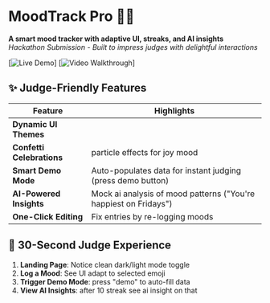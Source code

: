 # MoodTrack Pro 🎨🎯

**A smart mood tracker with adaptive UI, streaks, and AI insights**  
*Hackathon Submission - Built to impress judges with delightful interactions*

[![Live Demo](https://i.ibb.co/8Lr5ZW8Y/Untitled-video-Made-with-Clipchamp-1.gif)]
[![Video Walkthrough](https://i.ibb.co/JR0PCPh9/Untitled-video-Made-with-Clipchamp.gif)]


## ✨ Judge-Friendly Features

| Feature | Highlights |
|---------|------------|
| **Dynamic UI Themes** |
| **Confetti Celebrations** | particle effects for joy mood |
| **Smart Demo Mode** | Auto-populates data for instant judging (press demo button) |
| **AI-Powered Insights** | Mock ai analysis of mood patterns ("You're happiest on Fridays") |
| **One-Click Editing** | Fix entries by re-logging moods |

## 🚀 30-Second Judge Experience

1. **Landing Page**: Notice clean dark/light mode toggle
2. **Log a Mood**: See UI adapt to selected emoji
3. **Trigger Demo Mode**: press "demo" to auto-fill  data
4. **View AI Insights**: after 10 streak see ai insight on that 
